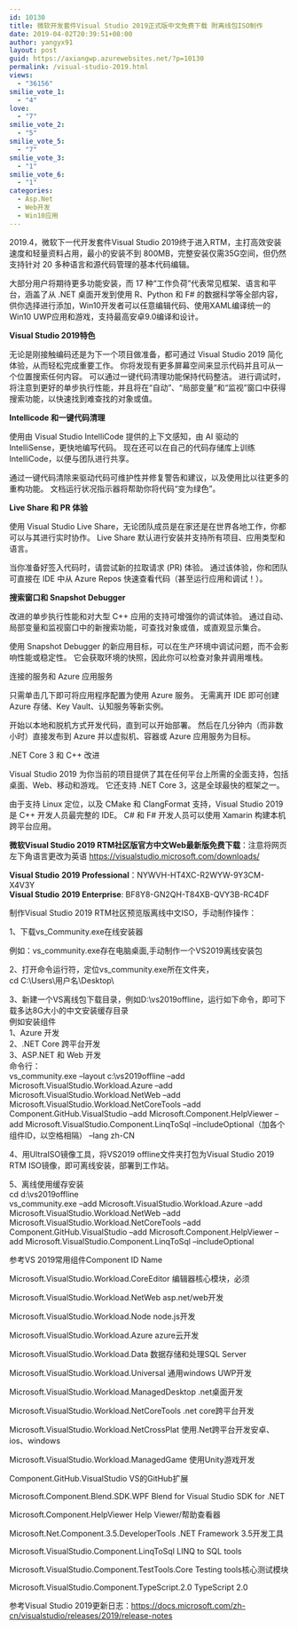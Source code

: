 ```yaml
---
id: 10130
title: 微软开发套件Visual Studio 2019正式版中文免费下载 附离线包ISO制作
date: 2019-04-02T20:39:51+08:00
author: yangyx91
layout: post
guid: https://axiangwp.azurewebsites.net/?p=10130
permalink: /visual-studio-2019.html
views:
  - "36156"
smilie_vote_1:
  - "4"
love:
  - "7"
smilie_vote_2:
  - "5"
smilie_vote_5:
  - "7"
smilie_vote_3:
  - "1"
smilie_vote_6:
  - "1"
categories:
  - Asp.Net
  - Web开发
  - Win10应用
---
```

2019.4，微软下一代开发套件Visual Studio 2019终于进入RTM，主打高效安装速度和轻量资料占用，最小的安装不到 800MB，完整安装仅需35G空间，但仍然支持针对 20 多种语言和源代码管理的基本代码编辑。

大部分用户将期待更多功能安装，而 17 种“工作负荷”代表常见框架、语言和平台，涵盖了从 .NET 桌面开发到使用 R、Python 和 F# 的数据科学等全部内容，供你选择进行添加，Win10开发者可以任意编辑代码、使用XAML编译统一的Win10 UWP应用和游戏，支持最高安卓9.0编译和设计。

**Visual Studio 2019特色**

无论是刚接触编码还是为下一个项目做准备，都可通过 Visual Studio 2019 简化体验，从而轻松完成重要工作。 你将发现有更多屏幕空间来显示代码并且可从一个位置搜索任何内容。 可以通过一键代码清理功能保持代码整洁。 进行调试时，将注意到更好的单步执行性能，并且将在“自动”、“局部变量”和“监视”窗口中获得搜索功能，以快速找到难查找的对象或值。

**Intellicode 和一键代码清理**

使用由 Visual Studio IntelliCode 提供的上下文感知，由 AI 驱动的 IntelliSense，更快地编写代码。 现在还可以在自己的代码存储库上训练 IntelliCode，以便与团队进行共享。

通过一键代码清除来驱动代码可维护性并修复警告和建议，以及使用比以往更多的重构功能。 文档运行状况指示器将帮助你将代码“变为绿色”。

**Live Share 和 PR 体验**

使用 Visual Studio Live Share，无论团队成员是在家还是在世界各地工作，你都可以与其进行实时协作。 Live Share 默认进行安装并支持所有项目、应用类型和语言。

当你准备好签入代码时，请尝试新的拉取请求 (PR) 体验。 通过该体验，你和团队可直接在 IDE 中从 Azure Repos 快速查看代码（甚至运行应用和调试！）。

**搜索窗口和 Snapshot Debugger**

改进的单步执行性能和对大型 C++ 应用的支持可增强你的调试体验。 通过自动、局部变量和监视窗口中的新搜索功能，可查找对象或值，或直观显示集合。

使用 Snapshot Debugger 的新应用目标，可以在生产环境中调试问题，而不会影响性能或稳定性。 它会获取环境的快照，因此你可以检查对象并调用堆栈。

连接的服务和 Azure 应用服务

只需单击几下即可将应用程序配置为使用 Azure 服务。 无需离开 IDE 即可创建 Azure 存储、Key Vault、认知服务等新实例。

开始以本地和脱机方式开发代码，直到可以开始部署。 然后在几分钟内（而非数小时）直接发布到 Azure 并以虚拟机、容器或 Azure 应用服务为目标。

.NET Core 3 和 C++ 改进

Visual Studio 2019 为你当前的项目提供了其在任何平台上所需的全面支持，包括桌面、Web、移动和游戏。 它还支持 .NET Core 3，这是全球最快的框架之一。

由于支持 Linux 定位，以及 CMake 和 ClangFormat 支持，Visual Studio 2019 是 C++ 开发人员最完整的 IDE。 C# 和 F# 开发人员可以使用 Xamarin 构建本机跨平台应用。

**微软Visual Studio 2019 RTM社区版官方中文Web最新版免费下载**：注意将网页左下角语言更改为英语 <a href="https://visualstudio.microsoft.com/downloads/" target="_blank"  rel="nofollow" >https://visualstudio.microsoft.com/downloads/</a>

**Visual Studio** **2019 Professional**：NYWVH-HT4XC-R2WYW-9Y3CM-X4V3Y  
**Visual Studio** **2019 Enterprise**: BF8Y8-GN2QH-T84XB-QVY3B-RC4DF

制作Visual Studio 2019 RTM社区预览版离线中文ISO，手动制作操作：

1、下载vs_Community.exe在线安装器

例如：vs_community.exe存在电脑桌面,手动制作一个VS2019离线安装包

2、打开命令运行符，定位vs_community.exe所在文件夹，  
cd C:\Users\用户名\Desktop\

3、新建一个VS离线包下载目录，例如D:\vs2019offline，运行如下命令，即可下载多达8G大小的中文安装缓存目录  
例如安装组件  
1、Azure 开发  
2、.NET Core 跨平台开发  
3、ASP.NET 和 Web 开发  
命令行：  
vs_community.exe &#8211;layout c:\vs2019offline &#8211;add Microsoft.VisualStudio.Workload.Azure &#8211;add Microsoft.VisualStudio.Workload.NetWeb &#8211;add Microsoft.VisualStudio.Workload.NetCoreTools &#8211;add Component.GitHub.VisualStudio &#8211;add Microsoft.Component.HelpViewer &#8211;add Microsoft.VisualStudio.Component.LinqToSql &#8211;includeOptional（加各个组件ID，以空格相隔） &#8211;lang zh-CN

4、用UltraISO镜像工具，将VS2019 offline文件夹打包为Visual Studio 2019 RTM ISO镜像，即可离线安装，部署到工作站。

5、离线使用缓存安装  
cd d:\vs2019offline  
vs_community.exe &#8211;add Microsoft.VisualStudio.Workload.Azure &#8211;add Microsoft.VisualStudio.Workload.NetWeb &#8211;add Microsoft.VisualStudio.Workload.NetCoreTools &#8211;add Component.GitHub.VisualStudio &#8211;add Microsoft.Component.HelpViewer &#8211;add Microsoft.VisualStudio.Component.LinqToSql &#8211;includeOptional

参考VS 2019常用组件Component ID Name

Microsoft.VisualStudio.Workload.CoreEditor 编辑器核心模块，必须

Microsoft.VisualStudio.Workload.NetWeb asp.net/web开发

Microsoft.VisualStudio.Workload.Node node.js开发

Microsoft.VisualStudio.Workload.Azure azure云开发

Microsoft.VisualStudio.Workload.Data 数据存储和处理SQL Server

Microsoft.VisualStudio.Workload.Universal 通用windows UWP开发

Microsoft.VisualStudio.Workload.ManagedDesktop .net桌面开发

Microsoft.VisualStudio.Workload.NetCoreTools .net core跨平台开发

Microsoft.VisualStudio.Workload.NetCrossPlat 使用.Net跨平台开发安卓、ios、windows

Microsoft.VisualStudio.Workload.ManagedGame 使用Unity游戏开发

Component.GitHub.VisualStudio VS的GitHub扩展

Microsoft.Component.Blend.SDK.WPF Blend for Visual Studio SDK for .NET

Microsoft.Component.HelpViewer Help Viewer/帮助查看器

Microsoft.Net.Component.3.5.DeveloperTools .NET Framework 3.5开发工具

Microsoft.VisualStudio.Component.LinqToSql LINQ to SQL tools

Microsoft.VisualStudio.Component.TestTools.Core Testing tools核心测试模块

Microsoft.VisualStudio.Component.TypeScript.2.0 TypeScript 2.0

参考Visual Studio 2019更新日志：<a href="https://docs.microsoft.com/zh-cn/visualstudio/releases/2019/release-notes" target="_blank"  rel="nofollow" >https://docs.microsoft.com/zh-cn/visualstudio/releases/2019/release-notes</a>
